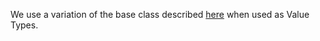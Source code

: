 ﻿We use a variation of the base class described [here](https://enterprisecraftsmanship.com/posts/value-object-better-implementation/) when used as Value Types.